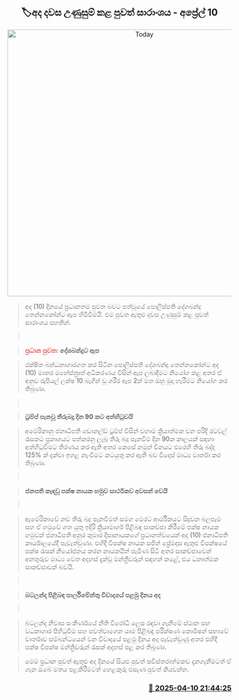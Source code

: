 <p align='center'><b><h2 align='center' title='Today's Hot News Summary - April 10'>🏷අද දවස උණුසුම් කළ පුවත් සාරාංශය - අප්‍රේල් 10</h2></b></p>
<p align='center'><img src='https://helakuru.sgp1.cdn.digitaloceanspaces.com/esana/images/lib/News-summery-2.jpg' width='600' alt='Today's Hot News Summary - April 10'></p>

> අද (10) දින​යේ ප්‍රධානතම පුවත බවට පත්වූයේ පොලිස්පති දේශබන්දු තෙන්නකෝන්ට ඇප හිමිවීමයි. එම පුවත ඇතුළු දවස උණුසුම් කළ පුවත් සාරාංශය පහතින්.

>  

> <span style='color:#e64c4c'><strong>ප්‍රධාන පුවත:</strong></span><strong> දේශබන්දුට ඇප</strong>

> රක්ෂිත බන්ධනාගාරගත කර සිටින පොලිස්පති දේශබන්දු තෙන්නකෝන්ට අද (10) මාතර මහේස්ත්‍රාත් අධිකරණය විසින් ඇප ලබාදීමට නියෝග කළ අතර ඒ අනුව රුපියල් ලක්ෂ 10 බැගින් වූ ශරීර ඇප 2ක් මත ඔහු මුදා හැරීමට නියෝග කර තිබුණා.

>  

> <strong>ට්‍රම්ප් පැනවූ තීරුබදු දින 90 කට අත්හිටුවයි</strong>

> අමෙරිකානු ජනාධිපති ඩොනල්ඩ් ට්‍රම්ප් විසින් වහාම ක්‍රියාත්මක වන පරිදි රටවල් රැසකට ප්‍රකාශයට පත්කරනු ලැබූ තීරු බදු පැනවීම දින 90ක කාලයක් සඳහා අත්හිටුවීමට තීරණය කර ඇති අතර කෙසේ නමුත් චීනයට එරෙහි තීරු බද්ද 125% ක් දක්වා ඉහළ නැංවීමට කටයුතු කර ඇති බව විදෙස් මාධ්‍ය වාර්තා කර තිබුණා.

>  

> <strong>ජනපති කැඳවූ පක්ෂ නායක හමුව සාර්ථකව අවසන් වෙයි</strong>

>  

> ඇමෙරිකාවේ නව තීරු බදු පැනවීමත් සමග මෙරට ආර්ථිකයට සිදුවන බලපෑම සහ ඒ හමුවේ ගත යුතු ඉදිරි ක්‍රියාමාර්ග පිළිබඳ සාකච්ඡා කිරීමේ පක්ෂ නායක හමුවක් ජනාධිපති අනුර කුමාර දිසානායකගේ ප්‍රධානත්වයෙන් අද (10) ජනාධිපති කාර්යාලයේදී පැවැත්වුණා. එහිදී විපක්ෂ නායක සජිත් ප්‍රේමදාස ඇතුළු විපක්ෂයේ පක්ෂ රැසක් නියෝජනය කරන නායකයින් පැමිණ සිටි අතර සාකච්ඡාවෙන් අනතුරුව මාධ්‍ය වෙත අදහස් දැක්වූ මන්ත්‍රීවරුන් සඳහන් කළේ, එය ධනාත්මක සාකච්ඡාවක් බවයි.

>  

> <strong>බටලන්ද පිළිබඳ පාර්ලිමේන්තු විවාදයේ පළමු දිනය අද</strong>

>  

> බටලන්ද නිවාස සංකීර්ණයේ නීති විරෝධී ලෙස රඳවා ගැනීමේ ස්ථාන සහ වධකාගාර පිහිටුවීම සහ පවත්වාගෙන යාම පිළිබඳ පරීක්ෂණ කොමිෂන් සභාවේ වාර්තාව සම්බන්ධයෙන් වන විවාදයේ පළමු දිනය අද පැවැත්වුණු අතර එහිදී පක්ෂ විපක්ෂ මන්ත්‍රීවරුන් රැසක් අදහස් පළ කර තිබුණා. 

> මෙම ප්‍රධාන පුවත් ඇතුළු අද දිනයේ සියළු පුවත් සවිස්තරාත්මකව දැනගැනීමටත් ඒ ගැන ඔබේ මතය පළකිරීමටත් හෙළකුරු එසැණ පුවත් කියවන්න.



<h3 align='right'><a href='https://www.helakuru.lk/esana/p/109175/'>📅 2025-04-10 21:44:25</a></h3>
